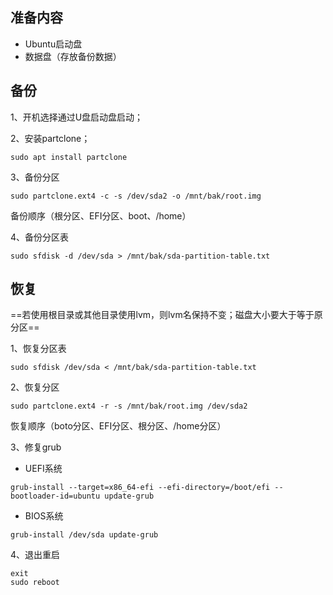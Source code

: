 ## 准备内容
- Ubuntu启动盘
- 数据盘（存放备份数据）

## 备份
1、开机选择通过U盘启动盘启动；

2、安装partclone；
```
sudo apt install partclone
```
3、备份分区
```
sudo partclone.ext4 -c -s /dev/sda2 -o /mnt/bak/root.img
```
备份顺序（根分区、EFI分区、boot、/home）

4、备份分区表
```
sudo sfdisk -d /dev/sda > /mnt/bak/sda-partition-table.txt
```
## 恢复
==若使用根目录或其他目录使用lvm，则lvm名保持不变；磁盘大小要大于等于原分区==

1、恢复分区表
```
sudo sfdisk /dev/sda < /mnt/bak/sda-partition-table.txt
```
2、恢复分区
```
sudo partclone.ext4 -r -s /mnt/bak/root.img /dev/sda2
```
恢复顺序（boto分区、EFI分区、根分区、/home分区）

3、修复grub
- UEFI系统
```
grub-install --target=x86_64-efi --efi-directory=/boot/efi --bootloader-id=ubuntu update-grub
```
- BIOS系统
```
grub-install /dev/sda update-grub
```
4、退出重启
```
exit
sudo reboot
```

